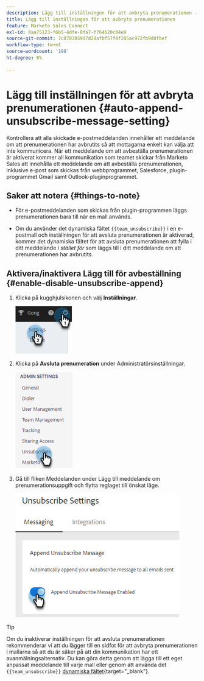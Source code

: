 ```yaml
---
description: Lägg till inställningen för att avbryta prenumerationen - Marketo Docs - Produktdokumentation
title: Lägg till inställningen för att avbryta prenumerationen
feature: Marketo Sales Connect
exl-id: 8aa75123-f6b5-4dfe-8fa7-f764620c04e8
source-git-commit: 7c8703059d7d28afbf57f4f285ac972fb9d8fbef
workflow-type: tm+mt
source-wordcount: '198'
ht-degree: 0%

---
```


# Lägg till inställningen för att avbryta prenumerationen {#auto-append-unsubscribe-message-setting}

Kontrollera att alla skickade e-postmeddelanden innehåller ett meddelande om att prenumerationen har avbrutits så att mottagarna enkelt kan välja att inte kommunicera. När ett meddelande om att avbeställa prenumerationen är aktiverat kommer all kommunikation som teamet skickar från Marketo Sales att innehålla ett meddelande om att avbeställa prenumerationen, inklusive e-post som skickas från webbprogrammet, Salesforce, plugin-programmet Gmail samt Outlook-pluginprogrammet.

## Saker att notera {#things-to-note}

* För e-postmeddelanden som skickas från plugin-programmen läggs prenumerationen bara till när en mall används.

* Om du använder det dynamiska fältet `{{team_unsubscribe}}` i en e-postmall och inställningen för att avsluta prenumerationen är aktiverad, kommer det dynamiska fältet för att avsluta prenumerationen att fylla i ditt meddelande _i stället för_ som läggs till i ditt meddelande om att prenumerationen har avbrutits.

## Aktivera/inaktivera Lägg till för avbeställning {#enable-disable-unsubscribe-append}

1. Klicka på kugghjulsikonen och välj **Inställningar**.

   ![](assets/auto-append-unsubscribe-message-setting-1.png)

1. Klicka på **Avsluta prenumeration** under Administratörsinställningar.

   ![](assets/auto-append-unsubscribe-message-setting-2.png)

1. Gå till fliken Meddelanden under Lägg till meddelande om prenumerationsuppgift och flytta reglaget till önskat läge.

   ![](assets/auto-append-unsubscribe-message-setting-3.png)

>[!TIP]
>
>Om du inaktiverar inställningen för att avsluta prenumerationen rekommenderar vi att du lägger till en sidfot för att avbryta prenumerationen i mallarna så att du är säker på att din kommunikation har ett avanmälningsalternativ. Du kan göra detta genom att lägga till ett eget anpassat meddelande till varje mall eller genom att använda det `{{team_unsubscribe}}` [dynamiska fältet](/help/marketo/product-docs/marketo-sales-connect/templates/dynamic-fields/dynamic-fields-glossary.md){target="_blank"}.
